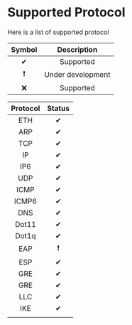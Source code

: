 # Supported Protocol

Here is a list of supported protocol 

| Symbol 	|       Description  	|
|:--------:	|:-----------------:	|
|    ✔   	|     Supported     	|
|    ❗     	| Under development     |
|    ❌   	|     Supported     	|


| Protocol 	|       Status      	|
|:--------:	|:-----------------:	|
|    ETH   	|     ✔     	|
|    ARP   	|     ✔     	|
|    TCP   	|     ✔     	|
|    IP    	|     ✔     	|
|    IP6   	|     ✔     	|
|    UDP   	|     ✔     	|
|   ICMP   	|     ✔     	|
|   ICMP6  	|     ✔     	|
|    DNS   	|     ✔     	|
|   Dot11  	|     ✔     	|
|   Dot1q  	|     ✔     	|
|    EAP   	|     ❗      	|
|    ESP   	|     ✔     	|
|    GRE   	|     ✔     	|
|    GRE   	|     ✔     	|
|    LLC   	|     ✔     	|
|    IKE   	|     ✔     	|
|          	|              	|
